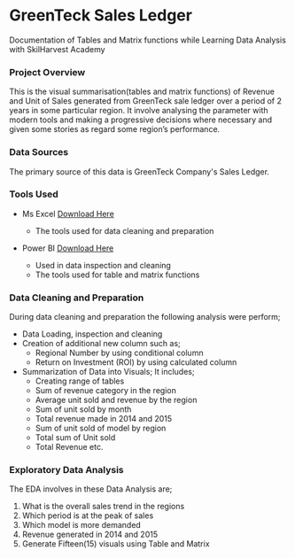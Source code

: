 # GreenTeck Sales Ledger
Documentation of Tables and Matrix functions while Learning Data Analysis with SkilHarvest Academy

### Project Overview
This is the visual summarisation(tables and matrix functions) of Revenue and Unit of Sales generated from GreenTeck sale ledger over a period of 2 years in some particular region. It involve analysing the parameter with modern tools and making a progressive decisions where necessary and given some stories as regard some region’s performance.

### Data Sources
The primary source of this data is GreenTeck Company's Sales Ledger.

### Tools Used
- Ms Excel [Download Here](http://www.microsoft.com)
  - The tools used for data cleaning and preparation
 
- Power BI [Download Here](https://www.microsoft.com/en-us/download/details.aspx?id=58494)
  - Used in data inspection and cleaning
  - The tools used for table and matrix functions

### Data Cleaning and Preparation
During data cleaning and preparation the following analysis were perform;
- Data Loading, inspection and cleaning
- Creation of additional new column such as;
  - Regional Number by using conditional column
  - Return on Investment (ROI) by using calculated column
- Summarization of Data into Visuals; It includes;
  - Creating range of tables
  - Sum of revenue category in the region
  - Average unit sold and revenue by the region
  - Sum of unit sold by month
  - Total revenue made in 2014 and 2015
  - Sum of unit sold of model by region
  - Total sum of Unit sold
  - Total Revenue etc.

### Exploratory Data Analysis 
The EDA involves in these Data Analysis are;
1. What is the overall sales trend in the regions 
2. Which period is at the peak of sales
3. Which model is more demanded
4. Revenue generated in 2014 and 2015
5. Generate Fifteen(15) visuals using Table and Matrix





